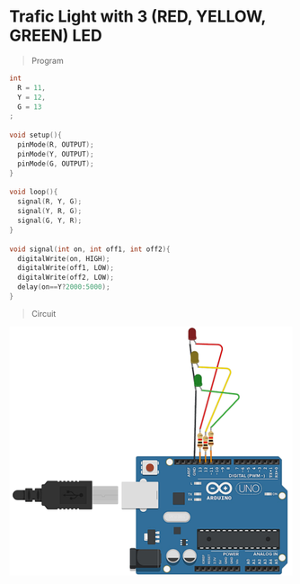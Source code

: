 # Trafic Light with 3 (RED, YELLOW, GREEN) LED

> Program 

```ino
int
  R = 11,
  Y = 12,
  G = 13
;

void setup(){
  pinMode(R, OUTPUT);
  pinMode(Y, OUTPUT);
  pinMode(G, OUTPUT);
}

void loop(){
  signal(R, Y, G);
  signal(Y, R, G);
  signal(G, Y, R);
}

void signal(int on, int off1, int off2){
  digitalWrite(on, HIGH);
  digitalWrite(off1, LOW);
  digitalWrite(off2, LOW);
  delay(on==Y?2000:5000);
}
```

> Circuit

![](ryg_trafic_light.png)
